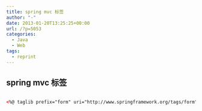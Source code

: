 ```yaml
---
title: spring mvc 标签
author: "-"
date: 2013-01-20T13:25:25+00:00
url: /?p=5053
categories:
  - Java
  - Web
tags:
  - reprint
---
```

## spring mvc 标签

```html

<%@ taglib prefix="form" uri="http://www.springframework.org/tags/form"%>

```
